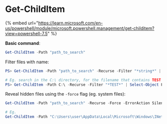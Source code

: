 # Get-ChildItem

{% embed url="https://learn.microsoft.com/en-us/powershell/module/microsoft.powershell.management/get-childitem?view=powershell-7.5" %}

**Basic command**:

```powershell
Get-ChildItem -Path "path_to_search"
```

Filter files with name:

```powershell
PS> Get-ChildItem -Path "path_to_search" -Recurse -Filter "*string*" | Select-Object FullName

# Eg. search in the C:\ directory, for the filename that contains TEST
PS> Get-ChildItem -Path C:\ -Recurse -Filter "*TEST*" | Select-Object FullName
```

Reveal hidden files using the `-force` flag (eg. system files):

```powershell
Get-ChildItem -Path "path_to_search" -Recurse -Force -ErrorAction SilentlyContinue

# Eg.
Get-ChildItem -Path "C:\Users\user\AppData\Local\Microsoft\Windows\INetCache\IE" -Recurse -Force -ErrorAction SilentlyContinue
```
